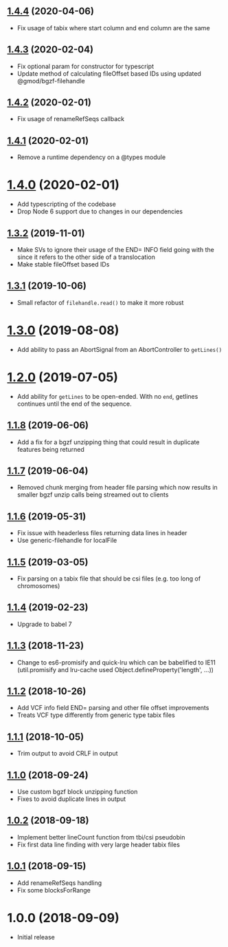 <a name="1.4.4"></a>
## [1.4.4](https://github.com/GMOD/tabix-js/compare/v1.4.3...v1.4.4) (2020-04-06)



- Fix usage of tabix where start column and end column are the same

<a name="1.4.3"></a>
## [1.4.3](https://github.com/GMOD/tabix-js/compare/v1.4.2...v1.4.3) (2020-02-04)



- Fix optional param for constructor for typescript
- Update method of calculating fileOffset based IDs using updated @gmod/bgzf-filehandle

<a name="1.4.2"></a>
## [1.4.2](https://github.com/GMOD/tabix-js/compare/v1.4.1...v1.4.2) (2020-02-01)



- Fix usage of renameRefSeqs callback

<a name="1.4.1"></a>
## [1.4.1](https://github.com/GMOD/tabix-js/compare/v1.4.0...v1.4.1) (2020-02-01)



- Remove a runtime dependency on a @types module

<a name="1.4.0"></a>
# [1.4.0](https://github.com/GMOD/tabix-js/compare/v1.3.2...v1.4.0) (2020-02-01)



- Add typescripting of the codebase
- Drop Node 6 support due to changes in our dependencies

<a name="1.3.2"></a>
## [1.3.2](https://github.com/GMOD/tabix-js/compare/v1.3.1...v1.3.2) (2019-11-01)



- Make <TRA> SVs to ignore their usage of the END= INFO field going with the
  since it refers to the other side of a translocation
- Make stable fileOffset based IDs

<a name="1.3.1"></a>
## [1.3.1](https://github.com/GMOD/tabix-js/compare/v1.3.0...v1.3.1) (2019-10-06)



- Small refactor of `filehandle.read()` to make it more robust

<a name="1.3.0"></a>
# [1.3.0](https://github.com/GMOD/tabix-js/compare/v1.2.0...v1.3.0) (2019-08-08)

- Add ability to pass an AbortSignal from an AbortController to `getLines()`

<a name="1.2.0"></a>
# [1.2.0](https://github.com/GMOD/tabix-js/compare/v1.1.8...v1.2.0) (2019-07-05)



- Add ability for `getLines` to be open-ended. With no `end`, getlines continues
until the end of the sequence.

<a name="1.1.8"></a>
## [1.1.8](https://github.com/GMOD/tabix-js/compare/v1.1.7...v1.1.8) (2019-06-06)



- Add a fix for a bgzf unzipping thing that could result in duplicate features being returned


## [1.1.7](https://github.com/GMOD/tabix-js/compare/v1.1.6...v1.1.7) (2019-06-04)



- Removed chunk merging from header file parsing which now results in smaller bgzf unzip calls being streamed out to clients

## [1.1.6](https://github.com/GMOD/tabix-js/compare/v1.1.5...v1.1.6) (2019-05-31)

- Fix issue with headerless files returning data lines in header
- Use generic-filehandle for localFile

## [1.1.5](https://github.com/GMOD/tabix-js/compare/v1.1.4...v1.1.5) (2019-03-05)

- Fix parsing on a tabix file that should be csi files (e.g. too long of chromosomes)

## [1.1.4](https://github.com/GMOD/tabix-js/compare/v1.1.3...v1.1.4) (2019-02-23)

- Upgrade to babel 7

## [1.1.3](https://github.com/GMOD/tabix-js/compare/v1.1.2...v1.1.3) (2018-11-23)

- Change to es6-promisify and quick-lru which can be babelified to IE11 (util.promisify and lru-cache used Object.defineProperty('length', ...))

## [1.1.2](https://github.com/GMOD/tabix-js/compare/v1.1.1...v1.1.2) (2018-10-26)

- Add VCF info field END= parsing and other file offset improvements
- Treats VCF type differently from generic type tabix files

## [1.1.1](https://github.com/GMOD/tabix-js/compare/v1.1.0...v1.1.1) (2018-10-05)

- Trim output to avoid CRLF in output

## [1.1.0](https://github.com/GMOD/tabix-js/compare/v1.0.2...v1.1.0) (2018-09-24)

- Use custom bgzf block unzipping function
- Fixes to avoid duplicate lines in output

## [1.0.2](https://github.com/GMOD/tabix-js/compare/v1.0.1...v1.0.2) (2018-09-18)

- Implement better lineCount function from tbi/csi pseudobin
- Fix first data line finding with very large header tabix files

## [1.0.1](https://github.com/GMOD/tabix-js/compare/v1.0.0...v1.0.1) (2018-09-15)


- Add renameRefSeqs handling
- Fix some blocksForRange

# 1.0.0 (2018-09-09)

- Initial release

